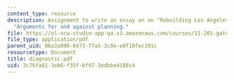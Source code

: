 ```yaml
---
content_type: resource
description: Assignment to write an essay on on "Rebuilding Los Angeles," using Klosterman?s
  "Arguments for and against planning."
file: https://ol-ocw-studio-app-qa.s3.amazonaws.com/courses/11-201-gateway-planning-action-fall-2007/3c76fa813eb6f35f8f973edbbe4188c4_diagnostic.pdf
file_type: application/pdf
parent_uid: 06a3a090-0473-77a5-3c0e-e0f10fec191c
resourcetype: Document
title: diagnostic.pdf
uid: 3c76fa81-3eb6-f35f-8f97-3edbbe4188c4
---
```

